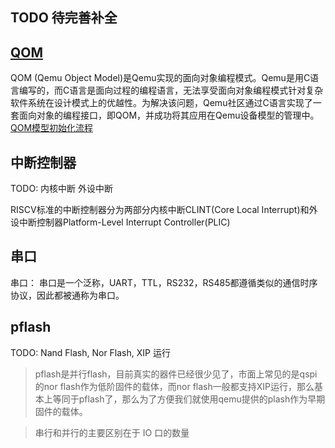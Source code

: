 ## TODO 待完善补全

## [QOM](https://qemu.readthedocs.io/en/latest/devel/qom.html)
  QOM (Qemu Object Model)是Qemu实现的面向对象编程模式。Qemu是用C语言编写的，而C语言是面向过程的编程语言，无法享受面向对象编程模式针对复杂软件系统在设计模式上的优越性。为解决该问题，Qemu社区通过C语言实现了一套面向对象的编程接口，即QOM，并成功将其应用在Qemu设备模型的管理中。
  [QOM模型初始化流程](https://www.cnblogs.com/edver/p/14684143.html)

## 中断控制器

TODO: 内核中断 外设中断

RISCV标准的中断控制器分为两部分内核中断CLINT(Core Local Interrupt)和外设中断控制器Platform-Level Interrupt Controller(PLIC)

## 串口

串口： 串口是一个泛称，UART，TTL，RS232，RS485都遵循类似的通信时序协议，因此都被通称为串口。

## pflash

TODO: Nand Flash, Nor Flash, XIP 运行

> pflash是并行flash，目前真实的器件已经很少见了，市面上常见的是qspi的nor flash作为低阶固件的载体，而nor flash一般都支持XIP运行，那么基本上等同于pflash了，那么为了方便我们就使用qemu提供的plash作为早期固件的载体。

> 串行和并行的主要区别在于 IO 口的数量

